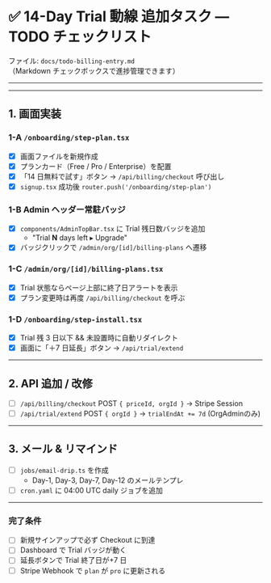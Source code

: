 # ✅ 14-Day Trial 動線 追加タスク — TODO チェックリスト  
ファイル: `docs/todo-billing-entry.md`  
（Markdown チェックボックスで進捗管理できます）

---

<!-- ## 0. 事前セットアップ
- [ ] `.env` / Vercel に **STRIPE_SECRET_KEY** と **STRIPE_WEBHOOK_SECRET** を追加  
- [ ] Prisma `Organization` に `plan`, `trialEndAt`, `stripeSubscriptionId` が存在する -->

---

## 1. 画面実装
### 1-A  `/onboarding/step-plan.tsx`
- [x] 画面ファイルを新規作成
- [x] プランカード（Free / Pro / Enterprise）を配置
- [x] 「14 日無料で試す」ボタン → `/api/billing/checkout` 呼び出し
- [x] `signup.tsx` 成功後 `router.push('/onboarding/step-plan')`

### 1-B  Admin ヘッダー常駐バッジ
- [x] `components/AdminTopBar.tsx` に Trial 残日数バッジを追加  
  - "Trial **N** days left ▸ Upgrade"
- [x] バッジクリックで `/admin/org/[id]/billing-plans` へ遷移

### 1-C  `/admin/org/[id]/billing-plans.tsx`
- [x] Trial 状態ならページ上部に終了日アラートを表示
- [x] プラン変更時は再度 `/api/billing/checkout` を呼ぶ

### 1-D  `/onboarding/step-install.tsx`
- [x] Trial 残 3 日以下 && 未設置時に自動リダイレクト
- [x] 画面に「＋7 日延長」ボタン → `/api/trial/extend`

---

## 2. API 追加 / 改修
- [ ] `/api/billing/checkout`  POST `{ priceId, orgId }` → Stripe Session
- [ ] `/api/trial/extend`  POST `{ orgId }` → `trialEndAt += 7d` (OrgAdminのみ)

---

## 3. メール & リマインド
- [ ] `jobs/email-drip.ts` を作成  
  - Day-1, Day-3, Day-7, Day-12 のメールテンプレ
- [ ] `cron.yaml` に 04:00 UTC daily ジョブを追加

---

<!-- ## 4. テスト
### 4-A Playwright
- [ ] `tests/e2e/billing.spec.ts`  
  - Sign-up → step-plan へ遷移  
  - Checkout POST→Stripe URL 返却  
  - Success ページに終了日表示  
  - バッジが表示される

### 4-B Jest
- [ ] `tests/unit/extendTrial.test.ts`  
  - Admin ロールで 200 & +7 日  
  - Member ロールで 403

---

## 5. CI / デプロイ
- [ ] CI に新テストを組み込み（lint, test, build 全通過）
- [ ] Vercel Preview で Stripe Test キーを設定し動作確認
- [ ] QA 完了後 `main` へマージし本番 Stripe Key に切替

--- -->

### 完了条件
- [ ] 新規サインアップで必ず Checkout に到達
- [ ] Dashboard で Trial バッジが動く
- [ ] 延長ボタンで Trial 終了日が+7 日
- [ ] Stripe Webhook で `plan` が `pro` に更新される
